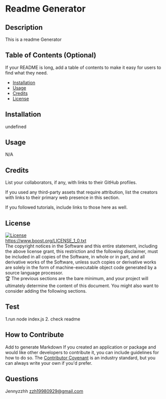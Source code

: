 # Readme Generator

  ## Description
  This is a readme Generator
  
  ## Table of Contents (Optional)
  
  If your README is long, add a table of contents to make it easy for users to find what they need.
  
  - [Installation](#installation)
  - [Usage](#usage)
  - [Credits](#credits)
  - [License](#license)
  
  ## Installation
  undefined
  
  ## Usage
  
  N/A

  
  ## Credits
  
  List your collaborators, if any, with links to their GitHub profiles.
  
  If you used any third-party assets that require attribution, list the creators with links to their primary web presence in this section.
  
  If you followed tutorials, include links to those here as well.
  
  ## License
  
  [![License](https://img.shields.io/badge/License-Boost_1.0-lightblue.svg)](https://www.boost.org/LICENSE_1_0.txt)<br>
  https://www.boost.org/LICENSE_1_0.txt<br>
     The copyright notices in the Software and this entire statement, including
    the above license grant, this restriction and the following disclaimer,
    must be included in all copies of the Software, in whole or in part, and
    all derivative works of the Software, unless such copies or derivative
    works are solely in the form of machine-executable object code generated by
    a source language processor.
    <br>
  🏆 The previous sections are the bare minimum, and your project will ultimately determine the content of this document. You might also want to consider adding the following sections.
  
  ## Test
  
  1.run node index.js 2. check readme
  
  ## How to Contribute
  Add to generate Markdown
  If you created an application or package and would like other developers to contribute it, you can include guidelines for how to do so. The [Contributor Covenant](https://www.contributor-covenant.org/) is an industry standard, but you can always write your own if you'd prefer.
  
  ## Questions
  Jennyzzhh
  zzh19980929@gmail.com
  
